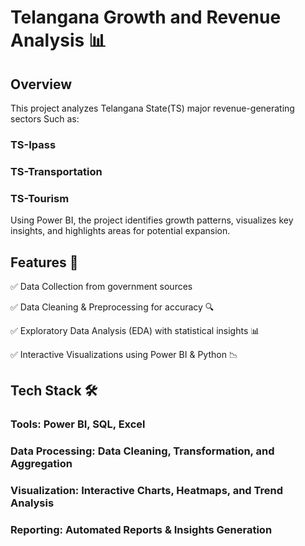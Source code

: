 
# Telangana Growth and Revenue Analysis 📊

## Overview

This project analyzes Telangana State(TS) major revenue-generating sectors Such as:

### TS-Ipass 

### TS-Transportation 

### TS-Tourism

Using Power BI, the project identifies growth patterns, visualizes key insights, and highlights areas for potential expansion.

## Features 🚀

✅ Data Collection from government sources 

✅ Data Cleaning & Preprocessing for accuracy 🔍

✅ Exploratory Data Analysis (EDA) with statistical insights 📊

✅ Interactive Visualizations using Power BI & Python 📉


## Tech Stack 🛠️

### Tools: Power BI, SQL, Excel

### Data Processing: Data Cleaning, Transformation, and Aggregation

### Visualization: Interactive Charts, Heatmaps, and Trend Analysis

### Reporting: Automated Reports & Insights Generation
